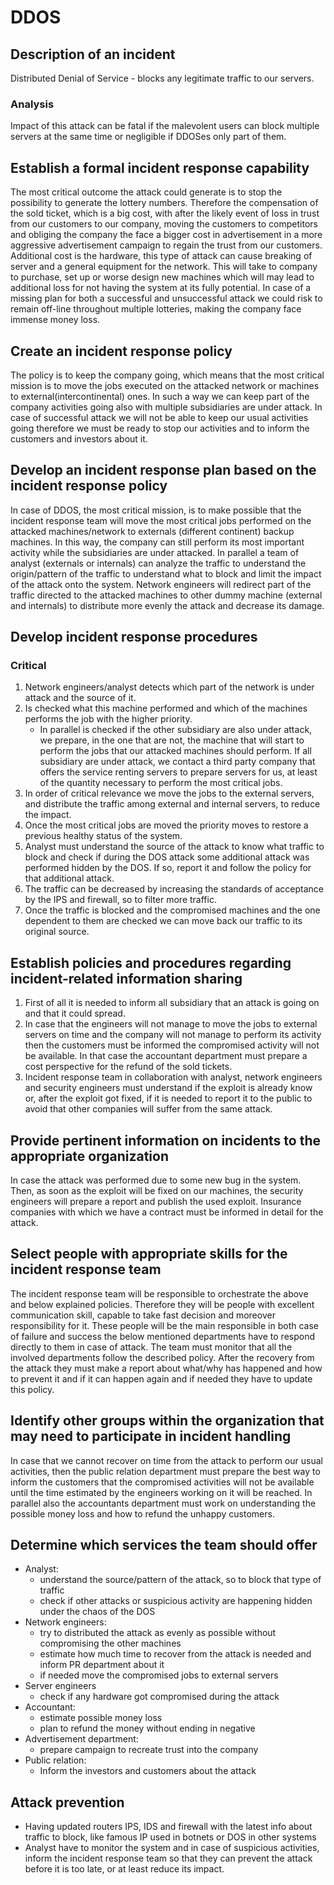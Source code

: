 # DDOS
## Description of an incident
Distributed Denial of Service - blocks any legitimate traffic to our servers.
### Analysis
Impact of this attack can be fatal if the malevolent users can block multiple servers at the same time or negligible if DDOSes only part of them.
## Establish a formal incident response capability
The most critical outcome the attack could generate is to stop the possibility to generate the lottery numbers.
Therefore the compensation of the sold ticket, which is a big cost, with after the likely event of loss in trust from our customers to our company, moving the customers to competitors and obliging the company the face a bigger cost in advertisement in a more aggressive advertisement campaign to regain the trust from our customers.
Additional cost is the hardware, this type of attack can cause breaking of server and a general equipment for the network. This will take to company to purchase, set up or worse design new machines which will may lead to additional loss for not having the system at its fully potential.
In case of a missing plan for both a successful and unsuccessful attack we could risk to remain off-line throughout multiple lotteries, making the company face immense money loss.
## Create an incident response policy
The policy is to keep the company going, which means that the most critical mission is to move the jobs executed on the attacked network or machines to external(intercontinental) ones. In such a way we can keep part of the company activities going also with multiple subsidiaries are under attack. In case of  successful attack we will not be able to keep our usual activities going therefore we must be ready to stop our activities and to inform the customers and investors about it.
## Develop an incident response plan based on the incident response policy
In case of DDOS, the most critical mission, is to make possible that the incident response team will move the most critical jobs performed on the attacked machines/network to externals (different continent) backup machines. In this way, the company can still perform its most important activity while the subsidiaries are under attacked.
In parallel a team of analyst (externals or internals) can analyze the traffic to understand the origin/pattern of the traffic to understand what to block and limit the impact of the attack onto the system.
Network engineers will redirect part of the traffic directed to the attacked machines to other dummy machine (external and internals) to distribute more evenly the attack and decrease its damage.
## Develop incident response procedures
### Critical
1. Network engineers/analyst detects which part of the network is under attack and the source of it.
2. Is checked what this machine performed and which of the machines performs the job with the higher priority.
    * In parallel is checked if the other subsidiary are also under attack, we prepare, in the one that are not, the machine that will start to perform the jobs that our attacked machines should perform. If all subsidiary are under attack, we contact a third party company that offers the service renting servers to prepare servers for us, at least of the quantity necessary to perform the most critical jobs.
3. In order of critical relevance we move the jobs to the external servers, and distribute the traffic among external and internal servers, to reduce the impact.
4. Once the most critical jobs are moved the priority moves to restore a previous healthy status of the system.
5. Analyst must understand the source of the attack to know what traffic to block and check if during the DOS attack some additional attack was performed hidden by the DOS. If so, report it and follow the policy for that additional attack.
6. The traffic can be decreased by increasing the standards of acceptance by the IPS and firewall, so to filter more traffic.
6. Once the traffic is blocked and the compromised machines and the one dependent to them are checked we can move back our traffic to its original source.
## Establish policies and procedures regarding incident-related information sharing
1. First of all it is needed to inform all subsidiary that an attack is going on and that it could spread.
2. In case that the engineers will not manage to move the jobs to external servers on time and the company will not manage to perform its activity then the customers must be informed the compromised activity will not be available. In that case the accountant department must prepare a cost perspective for the refund of the sold tickets.
3. Incident response team in collaboration with analyst, network engineers and security engineers must understand if the exploit is already know or, after the exploit got fixed, if it is needed to report it to the public to avoid that other companies will suffer from the same attack.
## Provide pertinent information on incidents to the appropriate organization
In case the attack was performed due to some new bug in the system. Then, as soon as the exploit will be fixed on our machines, the security engineers will prepare a report and publish the used exploit.
Insurance companies with which we have a contract must be informed in detail for the attack.
## Select people with appropriate skills for the incident response team
The incident response team will be responsible to orchestrate the above and below explained policies. Therefore they will be people with excellent communication skill, capable to take fast decision and moreover responsibility for it. These people will be the main responsible in both case of failure and success the below mentioned departments have to respond directly to them in case of attack.
The team must monitor that all the involved departments follow the described policy. After the recovery from the attack they must make a report about what/why has happened and how to prevent it and if it can happen again and if needed they have to update this policy.
## Identify other groups within the organization that may need to participate in incident handling
In case that we cannot recover on time from the attack to perform our usual activities, then the public relation department must prepare the best way to inform the customers that the compromised activities will not be available until the time estimated by the engineers working on it will be reached. In parallel also the accountants department must work on understanding the possible money loss and how to refund the unhappy customers.
## Determine which services the team should offer
- Analyst:
  * understand the source/pattern of the attack, so to block that type of traffic
  * check if other attacks or suspicious activity are happening hidden under the chaos of the DOS
- Network engineers:
  * try to distributed the attack as evenly as possible without compromising the other machines
  * estimate how much time to recover from the attack is needed and inform PR department about it
  * if needed move the compromised jobs to external servers
- Server engineers
  * check if any hardware got compromised during the attack
- Accountant:
  * estimate possible money loss
  * plan to refund the money without ending in negative
- Advertisement department:
  * prepare campaign to recreate trust into the company
- Public relation:
  * Inform the investors and customers about the attack
## Attack prevention
* Having updated routers IPS, IDS and firewall with the latest info about traffic to block, like famous IP used in botnets or DOS in other systems
* Analyst have to monitor the system and in case of suspicious activities, inform the incident response team so that they can prevent the attack before it is too late, or at least reduce its impact.
